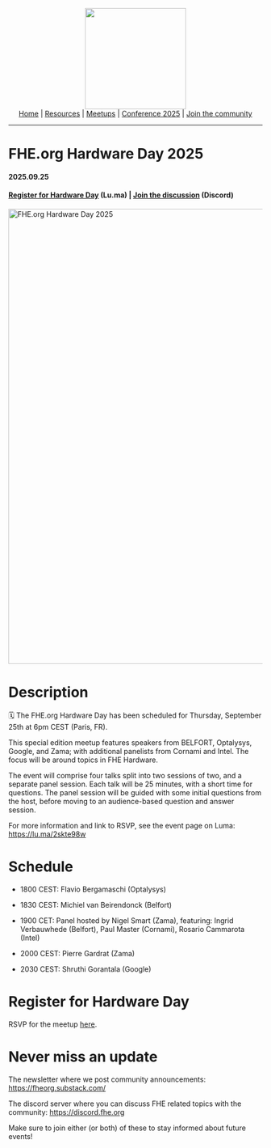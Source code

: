 <!-- Main header navigation -->
<p align="center">
  <img width="200" src="https://user-images.githubusercontent.com/5758427/180978488-db825482-5a58-4c7c-9589-c494a6f0be04.png"><br/>
  <a href="https://fhe-org.github.io">Home</a> | <a href="https://fhe-org.github.io/resources">Resources</a> | <a href="https://fhe-org.github.io/meetups/">Meetups</a> | <a href="https://fhe-org.github.io/conferences/conference-2025/">Conference 2025</a> | <a href="https://fhe-org.github.io/community">Join the community</a>
</p>
<hr/>
<!-- /Main header navigation -->

# FHE.org Hardware Day 2025
#### 2025.09.25
#### <a href="https://lu.ma/2skte98w">Register for Hardware Day</a> (Lu.ma) | <a href="https://discord.fhe.org">Join the discussion</a> (Discord)
<a href="https://lu.ma/2skte98w"><img width="900" alt="FHE.org Hardware Day 2025" src="https://github.com/user-attachments/assets/fa217a60-08eb-4063-8839-fdf4e7f85ff7" /></a>

# Description

🗓️ The FHE.org Hardware Day has been scheduled for Thursday, September 25th at 6pm CEST (Paris, FR).

This special edition meetup features speakers from BELFORT, Optalysys, Google, and Zama; with additional panelists from Cornami and Intel. The focus will be around topics in FHE Hardware.

The event will comprise four talks split into two sessions of two, and a separate panel session. Each talk will be 25 minutes, with a short time for questions. The panel session will be guided with some initial questions from the host, before moving to an audience-based question and answer session.

For more information and link to RSVP, see the event page on Luma: https://lu.ma/2skte98w

# Schedule

* 1800 CEST: Flavio Bergamaschi (Optalysys)

* 1830 CEST: Michiel van Beirendonck (Belfort)

* 1900 CET: Panel hosted by Nigel Smart (Zama), featuring: Ingrid Verbauwhede (Belfort), Paul Master (Cornami), Rosario Cammarota (Intel)

* 2000 CEST: Pierre Gardrat (Zama)

* 2030 CEST: Shruthi Gorantala (Google)



# Register for Hardware Day

RSVP for the meetup [here](https://lu.ma/2skte98w).

# Never miss an update

The newsletter where we post community announcements: https://fheorg.substack.com/

The discord server where you can discuss FHE related topics with the community: https://discord.fhe.org

Make sure to join either (or both) of these to stay informed about future events!
